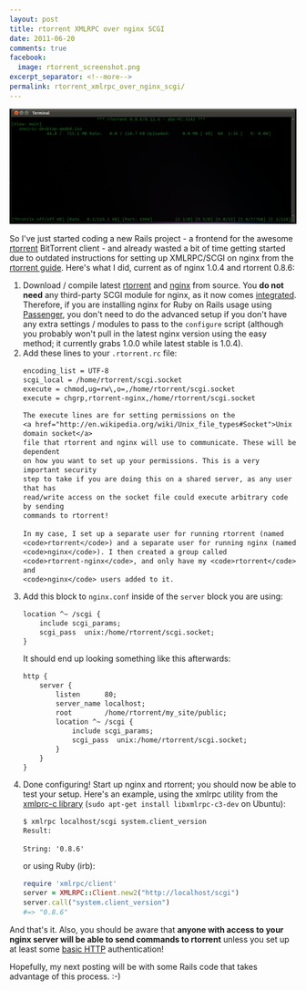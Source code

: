 ```yaml
---
layout: post
title: rtorrent XMLRPC over nginx SCGI
date: 2011-06-20
comments: true
facebook:
  image: rtorrent_screenshot.png
excerpt_separator: <!--more-->
permalink: rtorrent_xmlrpc_over_nginx_scgi/
---
```


[![Screenshot of rtorrent running in a terminal](/images/rtorrent_screenshot.png "rtorrent")](/images/rtorrent_screenshot.png)

So I've just started coding a new Rails project - a frontend for the awesome
<a href="http://libtorrent.rakshasa.no/">rtorrent</a> BitTorrent client - and
already wasted a bit of time getting started due to outdated instructions for
setting up XMLRPC/SCGI on nginx from the
<a href="http://libtorrent.rakshasa.no/wiki/RTorrentXMLRPCGuide">rtorrent guide</a>.
Here's what I did, current as of nginx 1.0.4 and rtorrent 0.8.6:

<!--more-->

<ol>
  <li>
    Download / compile latest
    <a href="http://libtorrent.rakshasa.no/wiki/Download">rtorrent</a>
    and <a href="http://nginx.org/en/download.html">nginx</a> from source. You
    <strong>do not need</strong> any third-party SCGI module for nginx, as it now comes
    <a href="http://wiki.nginx.org/HttpScgiModule">integrated</a>.  Therefore,
    if you are installing nginx for Ruby on Rails usage using
    <a href="http://www.modrails.com/">Passenger</a>, you don't need to do the
    advanced setup if you don't have any extra settings / modules to pass to the
    <code>configure</code> script (although you probably won't pull in the latest
    nginx version using the easy method; it currently grabs 1.0.0 while latest
    stable is 1.0.4).
  </li>
  <li>
    Add these lines to your <code>.rtorrent.rc</code> file:

```
encoding_list = UTF-8
scgi_local = /home/rtorrent/scgi.socket
execute = chmod,ug=rw\,o=,/home/rtorrent/scgi.socket
execute = chgrp,rtorrent-nginx,/home/rtorrent/scgi.socket
```

    The execute lines are for setting permissions on the
    <a href="http://en.wikipedia.org/wiki/Unix_file_types#Socket">Unix domain socket</a>
    file that rtorrent and nginx will use to communicate. These will be dependent
    on how you want to set up your permissions. This is a very important security
    step to take if you are doing this on a shared server, as any user that has
    read/write access on the socket file could execute arbitrary code by sending
    commands to rtorrent!

    In my case, I set up a separate user for running rtorrent (named
    <code>rtorrent</code>) and a separate user for running nginx (named
    <code>nginx</code>). I then created a group called
    <code>rtorrent-nginx</code>, and only have my <code>rtorrent</code> and
    <code>nginx</code> users added to it.
  </li>
  <li>
    Add this block to <code>nginx.conf</code> inside of the <code>server</code>
    block you are using:

```
location ^~ /scgi {
    include scgi_params;
    scgi_pass  unix:/home/rtorrent/scgi.socket;
}
```

  It should end up looking something like this afterwards:

```
http {
    server {
        listen      80;
        server_name localhost;
        root        /home/rtorrent/my_site/public;
        location ^~ /scgi {
            include scgi_params;
            scgi_pass  unix:/home/rtorrent/scgi.socket;
        }
    }
}
```
  </li>
  <li>
    Done configuring! Start up nginx and rtorrent; you should now be able to
    test your setup. Here's an example, using the xmlrpc utility from the
    <a href="http://xmlrpc-c.sourceforge.net/">xmlprc-c library</a>
    (<code>sudo apt-get install libxmlrpc-c3-dev</code> on Ubuntu):

```
$ xmlrpc localhost/scgi system.client_version
Result:

String: '0.8.6'
```

  or using Ruby (irb):

```ruby
require 'xmlrpc/client'
server = XMLRPC::Client.new2("http://localhost/scgi")
server.call("system.client_version")
#=> "0.8.6"
```
  </li>
</ol>

  And that's it.  Also, you should be aware that **anyone with access to your
  nginx server will be able to send commands to rtorrent** unless you set up
  at least some <a href="http://wiki.nginx.org/HttpAuthBasicModule">basic HTTP</a>
  authentication!

  Hopefully, my next posting will be with some Rails code that takes advantage
  of this process. :-)

